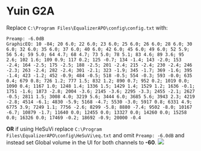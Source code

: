 # Yuin G2A
Replace `C:\Program Files\EqualizerAPO\config\config.txt` with:
```
Preamp: -6.0dB
GraphicEQ: 10 -84; 20 6.0; 22 6.0; 23 6.0; 25 6.0; 26 6.0; 28 6.0; 30 6.0; 32 6.0; 35 6.0; 37 6.0; 40 6.0; 42 6.0; 45 6.0; 49 6.0; 52 5.9; 56 5.4; 59 5.0; 64 4.7; 68 4.7; 73 5.0; 78 5.1; 83 4.6; 89 3.6; 95 2.6; 102 1.6; 109 0.9; 117 0.2; 125 -0.7; 134 -1.4; 143 -2.0; 153 -2.4; 164 -2.5; 175 -2.5; 188 -2.5; 201 -2.4; 215 -2.4; 230 -2.4; 246 -2.3; 263 -2.4; 282 -2.4; 301 -2.1; 323 -1.9; 345 -1.7; 369 -1.6; 395 -1.4; 423 -1.2; 452 -0.9; 484 -0.5; 518 -0.5; 554 -0.3; 593 -0.0; 635 0.4; 679 0.8; 726 1.2; 777 1.5; 832 1.2; 890 0.7; 952 0.2; 1019 0.0; 1090 0.4; 1167 1.0; 1248 1.4; 1336 1.5; 1429 1.4; 1529 1.2; 1636 -0.1; 1751 -1.6; 1873 -2.8; 2004 -3.6; 2145 -3.6; 2295 -3.3; 2455 -2.1; 2627 -0.5; 2811 1.5; 3008 4.0; 3219 5.6; 3444 6.0; 3685 5.6; 3943 2.3; 4219 -2.8; 4514 -6.1; 4830 -5.9; 5168 -4.7; 5530 -3.0; 5917 0.8; 6331 4.9; 6775 3.9; 7249 1.1; 7756 -2.6; 8299 -5.8; 8880 -7.4; 9502 -8.0; 10167 -6.7; 10879 -1.7; 11640 0.0; 12455 0.0; 13327 0.0; 14260 0.0; 15258 0.0; 16326 0.0; 17469 -0.2; 18692 -0.9; 20000 -0.4
```
**OR** if using HeSuVi replace `C:\Program Files\EqualizerAPO\config\HeSuVi\eq.txt` and omit `Preamp: -6.0dB` and instead set Global volume in the UI for both channels to **-60**.
![](https://raw.githubusercontent.com/jaakkopasanen/AutoEq/master/results/Sonoma%20Model%20One/headphoncecom/onear/Yuin%20G2A/Yuin%20G2A.png)
